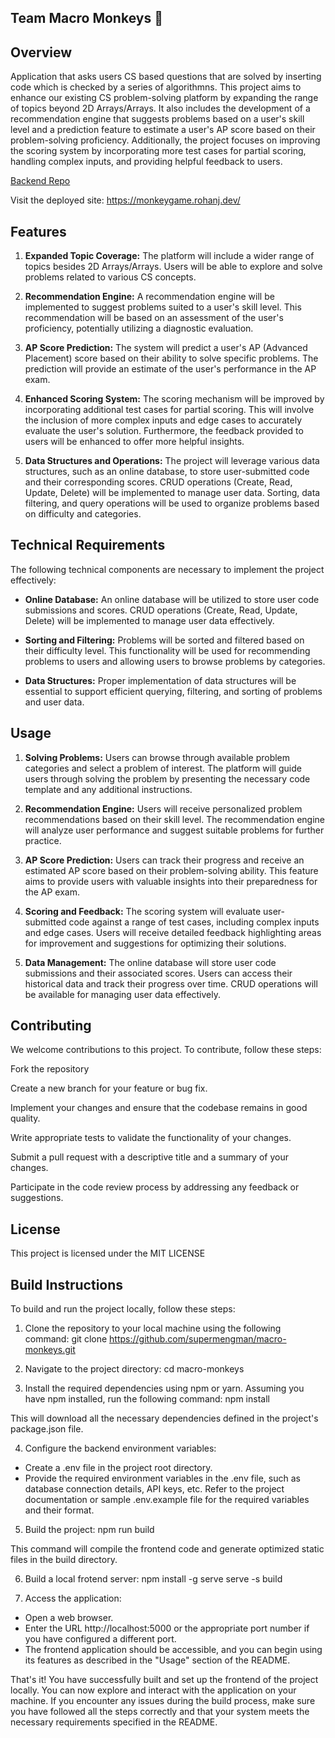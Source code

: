 ## Team Macro Monkeys 🐒

## Overview

Application that asks users CS based questions that are solved by inserting code which is checked by a series of algorithmns.
This project aims to enhance our existing CS problem-solving platform by expanding the range of topics beyond 2D Arrays/Arrays. It also includes the development of a recommendation engine that suggests problems based on a user's skill level and a prediction feature to estimate a user's AP score based on their problem-solving proficiency. Additionally, the project focuses on improving the scoring system by incorporating more test cases for partial scoring, handling complex inputs, and providing helpful feedback to users.

[Backend Repo](https://github.com/supermengman/monkeybackendrepo)

Visit the deployed site: https://monkeygame.rohanj.dev/

## Features

1. **Expanded Topic Coverage:** The platform will include a wider range of topics besides 2D Arrays/Arrays. Users will be able to explore and solve problems related to various CS concepts.

2. **Recommendation Engine:** A recommendation engine will be implemented to suggest problems suited to a user's skill level. This recommendation will be based on an assessment of the user's proficiency, potentially utilizing a diagnostic evaluation.

3. **AP Score Prediction:** The system will predict a user's AP (Advanced Placement) score based on their ability to solve specific problems. The prediction will provide an estimate of the user's performance in the AP exam.

4. **Enhanced Scoring System:** The scoring mechanism will be improved by incorporating additional test cases for partial scoring. This will involve the inclusion of more complex inputs and edge cases to accurately evaluate the user's solution. Furthermore, the feedback provided to users will be enhanced to offer more helpful insights.

5. **Data Structures and Operations:** The project will leverage various data structures, such as an online database, to store user-submitted code and their corresponding scores. CRUD operations (Create, Read, Update, Delete) will be implemented to manage user data. Sorting, data filtering, and query operations will be used to organize problems based on difficulty and categories.

## Technical Requirements

The following technical components are necessary to implement the project effectively:

- **Online Database:** An online database will be utilized to store user code submissions and scores. CRUD operations (Create, Read, Update, Delete) will be implemented to manage user data effectively.

- **Sorting and Filtering:** Problems will be sorted and filtered based on their difficulty level. This functionality will be used for recommending problems to users and allowing users to browse problems by categories.

- **Data Structures:** Proper implementation of data structures will be essential to support efficient querying, filtering, and sorting of problems and user data.

## Usage

1. **Solving Problems:** Users can browse through available problem categories and select a problem of interest. The platform will guide users through solving the problem by presenting the necessary code template and any additional instructions.

2. **Recommendation Engine:** Users will receive personalized problem recommendations based on their skill level. The recommendation engine will analyze user performance and suggest suitable problems for further practice.

3. **AP Score Prediction:** Users can track their progress and receive an estimated AP score based on their problem-solving ability. This feature aims to provide users with valuable insights into their preparedness for the AP exam.

4. **Scoring and Feedback:** The scoring system will evaluate user-submitted code against a range of test cases, including complex inputs and edge cases. Users will receive detailed feedback highlighting areas for improvement and suggestions for optimizing their solutions.

5. **Data Management:** The online database will store user code submissions and their associated scores. Users can access their historical data and track their progress over time. CRUD operations will be available for managing user data effectively.

## Contributing
We welcome contributions to this project. To contribute, follow these steps:

Fork the repository

Create a new branch for your feature or bug fix.

Implement your changes and ensure that the codebase remains in good quality.

Write appropriate tests to validate the functionality of your changes.

Submit a pull request with a descriptive title and a summary of your changes.

Participate in the code review process by addressing any feedback or suggestions.

## License

This project is licensed under the MIT LICENSE

## Build Instructions

To build and run the project locally, follow these steps:

1. Clone the repository to your local machine using the following command:
git clone https://github.com/supermengman/macro-monkeys.git

2. Navigate to the project directory:
cd macro-monkeys

3. Install the required dependencies using npm or yarn. Assuming you have npm installed, run the following command:
npm install

This will download all the necessary dependencies defined in the project's package.json file.

4. Configure the backend environment variables:
- Create a .env file in the project root directory.
- Provide the required environment variables in the .env file, such as database connection details, API keys, etc. Refer to the project documentation or sample .env.example file for the required variables and their format.

5. Build the project:
npm run build

This command will compile the frontend code and generate optimized static files in the build directory.

6. Build a local frotend server:
npm install -g serve
serve -s build

7. Access the application:
- Open a web browser.
- Enter the URL http://localhost:5000 or the appropriate port number if you have configured a different port.
- The frontend application should be accessible, and you can begin using its features as described in the "Usage" section of the README.

That's it! You have successfully built and set up the frontend of the project locally. You can now explore and interact with the application on your machine. If you encounter any issues during the build process, make sure you have followed all the steps correctly and that your system meets the necessary requirements specified in the README.
